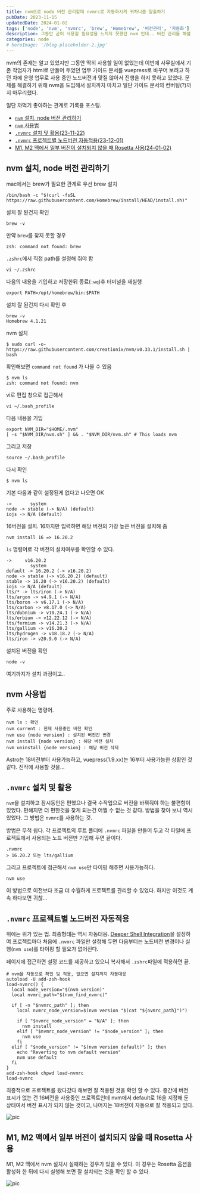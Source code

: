```yaml
---
title: nvm으로 node 버전 관리할때 nvmrc로 자동화시켜 귀차니즘 탈출하기
pubDate: 2023-11-15
updatedDate: 2024-01-02
tags: ['node', 'nvm', 'nvmrc', 'brew', 'Homebrew', '버전관리', '자동화']
description: 그동안 굳이 사용할 필요성을 느끼지 못했던 nvm 인데.. 버전 관리를 해볼 필요가 생겨서 적용하고 궁극에는 nvmrc를 사용하여 프로젝트별로 노드 버전을 자동으로 적용해주는 자동화 설정까지 마무리해서 귀차니즘에서 탈출하는 과정
categories: node
# heroImage: '/blog-placeholder-2.jpg'
---
```


nvm의 존재는 알고 있었지만 그동안 딱히 사용할 일이 없었는데 이번에 사무실에서 기존 작업자가 html로 만들어 두었던 업무 가이드 문서를 vuepress로 바꾸어 보려고 하던 차에 운영 업무로 사용 중인 노드버전과 맞질 않아서 진행을 하지 못하고 있었다. 문제를 해결하기 위해 nvm을 도입해서 설치까지 마치고 일단 가이드 문서의 컨버팅(?)까지 마무리했다.

일단 까먹기 좋아하는 관계로 기록용 포스팅.

- [`nvm` 설치, node 버전 관리하기](#nvm-설치-node-버전-관리하기)
- [`nvm` 사용법](#nvm-사용법)
- [`.nvmrc` 설치 및 활용(23-11-22)](#nvmrc-설치-및-활용)
- [`.nvmrc` 프로젝트별 노드버전 자동적용(23-12-01)](#nvmrc-프로젝트별-노드버전-자동적용)
- [M1, M2 맥에서 일부 버전이 설치되지 않을 때 Rosetta 사용(24-01-02)](#M1-M2-맥에서-일부-버전이-설치되지-않을-때-Rosetta-사용)

## nvm 설치, node 버전 관리하기

mac에서는 brew가 필요한 관계로 우선 brew 설치

```shell
/bin/bash -c "$(curl -fsSL https://raw.githubusercontent.com/Homebrew/install/HEAD/install.sh)"
```

설치 잘 된건지 확인

```shell
brew -v
```

만약 `brew`를 찾지 못할 경우

```shell
zsh: command not found: brew
```

`.zshrc`에서 직접 path를 설정해 줘야 함

```shell
vi ~/.zshrc
```

다음의 내용을 기입하고 저장한뒤 종료(`:wq`)후 터미널을 재실행

```shell
export PATH=/opt/homebrew/bin:$PATH
```

설치 잘 된건지 다시 확인 후

```shell
brew -v
Homebrew 4.1.21
```

nvm 설치

```shell
$ sudo curl -o- https://raw.githubusercontent.com/creationix/nvm/v0.33.1/install.sh | bash
```

확인해보면 `command not found` 가 나올 수 있음

```shell
$ nvm ls
zsh: command not found: nvm
```

vi로 편집 창으로 접근해서

```shell
vi ~/.bash_profile
```

다음 내용을 기입

```shell
export NVM_DIR="$HOME/.nvm"
[ -s "$NVM_DIR/nvm.sh" ] && . "$NVM_DIR/nvm.sh" # This loads nvm
```

그리고 저장

```shell
source ~/.bash_profile
```

다시 확인

```shell
$ nvm ls
```

기본 다음과 같이 설정된게 없다고 나오면 OK

```shell
->       system
node -> stable (-> N/A) (default)
iojs -> N/A (default)
```

16버전을 설치. 16까지만 입력하면 해당 버전의 가장 높은 버전을 설치해 줌

```shell
nvm install 16 => 16.20.2
```

`ls` 명령어로 각 버전의 설치여부를 확인할 수 있다.

```shell
->     v16.20.2
         system
default -> 16.20.2 (-> v16.20.2)
node -> stable (-> v16.20.2) (default)
stable -> 16.20 (-> v16.20.2) (default)
iojs -> N/A (default)
lts/* -> lts/iron (-> N/A)
lts/argon -> v4.9.1 (-> N/A)
lts/boron -> v6.17.1 (-> N/A)
lts/carbon -> v8.17.0 (-> N/A)
lts/dubnium -> v10.24.1 (-> N/A)
lts/erbium -> v12.22.12 (-> N/A)
lts/fermium -> v14.21.3 (-> N/A)
lts/gallium -> v16.20.2
lts/hydrogen -> v18.18.2 (-> N/A)
lts/iron -> v20.9.0 (-> N/A)
```

설치된 버전을 확인

```shell
node -v
```

여기까지가 설치 과정이고..

## nvm 사용법

주로 사용하는 명령어.

```shell
nvm ls : 확인
nvm current : 현재 사용중인 버전 확인
nvm use {node version} : 설치된 버전간 변경
nvm install {node version} : 해당 버전 설치
nvm uninstall {node version} : 해당 버전 삭제
```

Astro는 18버전부터 사용가능하고, vuepress(1.9.xx)는 16부터 사용가능한 상황인 것 같다. 진작에 사용할 것을...

## `.nvmrc` 설치 및 활용

`nvm`을 설치하고 잠시동안은 편했으나 결국 수작업으로 버전을 바꿔줘야 하는 불편함이 있었다. 편해지면 더 편한것을 찾게 되는건 어쩔 수 없는 것 같다. 방법을 찾아 보니 역시 있었다. 그 방법은 `nvmrc`를 사용하는 것.

방법은 무척 쉽다. 각 프로젝트의 루트 폴더에 `.nvmrc` 파일을 만들어 두고 각 파일에 프로젝트에서 사용되는 노드 버전만 기입해 두면 끝이다.

```shell
.nvmrc
> 16.20.2 또는 lts/gallium
```

그리고 프로젝트에 접근해서 `nvm use`만 타이핑 해주면 사용가능하다.

```shell
nvm use
```

이 방법으로 이전보다 조금 더 수월하게 프로젝트를 관리할 수 있었다. 하지만 이것도 계속 하다보면 귀찮...

## `.nvmrc` 프로젝트별 노드버전 자동적용

위에는 위가 있는 법. 최종형태는 역시 자동대응. [Deeper Shell Integration](https://github.com/nvm-sh/nvm#deeper-shell-integration)을 설정하여 프로젝트마다 처음에 `.nvmrc` 파일만 설정해 두면 다음부터는 노드버전 변경이나 실행(`nvm use`)를 타이핑 할 필요가 없어진다.

페이지에 접근하면 설정 코드를 제공하고 있으니 복사해서 `.zshrc`파일에 적용하면 끝.

```shell
# nvm을 자동으로 확인 및 적용, 없으면 설치까지 자동대응
autoload -U add-zsh-hook
load-nvmrc() {
  local node_version="$(nvm version)"
  local nvmrc_path="$(nvm_find_nvmrc)"

  if [ -n "$nvmrc_path" ]; then
    local nvmrc_node_version=$(nvm version "$(cat "${nvmrc_path}")")

    if [ "$nvmrc_node_version" = "N/A" ]; then
      nvm install
    elif [ "$nvmrc_node_version" != "$node_version" ]; then
      nvm use
    fi
  elif [ "$node_version" != "$(nvm version default)" ]; then
    echo "Reverting to nvm default version"
    nvm use default
  fi
}
add-zsh-hook chpwd load-nvmrc
load-nvmrc
```

최종적으로 프로젝트를 왔다갔다 해보면 잘 적용된 것을 확인 할 수 있다. 중간에 버전 표시가 없는 건 16버전을 사용중인 프로젝트인데 nvm에서 default로 16을 지정해 둔 상태여서 버전 표시가 되지 않는 것이고, 나머지는 18버전이 자동으로 잘 적용되고 있다.

![pic](https://live.staticflickr.com/65535/53367396012_4b974d9cb0_o.gif)

## M1, M2 맥에서 일부 버전이 설치되지 않을 때 Rosetta 사용

M1, M2 맥에서 nvm 설치시 실패하는 경우가 있을 수 있다. 이 경우는 Rosetta 옵션을 활성화 한 뒤에 다시 실행해 보면 잘 설치되는 것을 확인 할 수 있다.

![pic](https://live.staticflickr.com/65535/53436364417_4c0fe95940_o.png)
